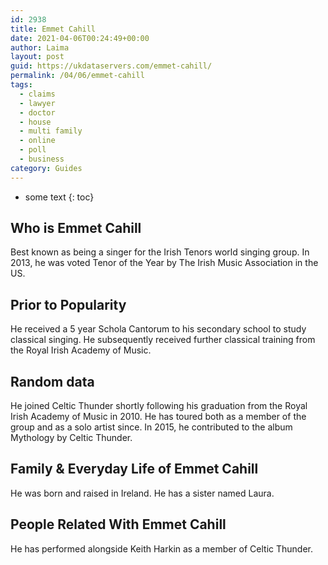 ```yaml
---
id: 2938
title: Emmet Cahill
date: 2021-04-06T00:24:49+00:00
author: Laima
layout: post
guid: https://ukdataservers.com/emmet-cahill/
permalink: /04/06/emmet-cahill
tags:
  - claims
  - lawyer
  - doctor
  - house
  - multi family
  - online
  - poll
  - business
category: Guides
---
```


* some text
{: toc}


## Who is Emmet Cahill
                  
                  
                  
Best known as being a singer for the Irish Tenors world singing group. In 2013, he was voted Tenor of the Year by The Irish Music Association in the US.
                  
              
            
              
            
                
                
                
## Prior to Popularity
                  
                  
                  
He received a 5 year Schola Cantorum to his secondary school to study classical singing. He subsequently received further classical training from the Royal Irish Academy of Music.
                  
              
            
              
            
                
                
                
## Random data
                  
                  
                  
He joined Celtic Thunder shortly following his graduation from the Royal Irish Academy of Music in 2010. He has toured both as a member of the group and as a solo artist since. In 2015, he contributed to the album Mythology by Celtic Thunder.
                  
              
            
              
            
                
                
                
## Family & Everyday Life of Emmet Cahill
                  
                  
                  
He was born and raised in Ireland. He has a sister named Laura.
                  
              
            
              
            
                
                
                
## People Related With Emmet Cahill
                  
                  
                  
He has performed alongside Keith Harkin as a member of Celtic Thunder.
                  
              
            
              
            
                
              
            
              
              
            
            
              
            
          
          
          